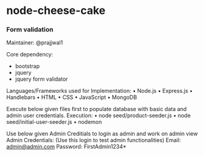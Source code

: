 # node-cheese-cake


### Form validation
Maintainer: @prajjwal1

Core dependency: 
- bootstrap
- jquery
- jquery form validator

Languages/Frameworks used for Implementation:
• Node.js
• Express.js
• Handlebars
• HTML
• CSS
• JavaScript
• MongoDB

Execute below given files first to populate database with basic data and admin user credentials.
Execution:
• node seed/product-seeder.js
• node seed/initial-user-seeder.js
• nodemon

Use below given Admin Creditials to login as admin and work on admin view
Admin Credentials: (Use this login to test admin functionalities)
Email: admin@admin.com
Password: FirstAdmin1234*
